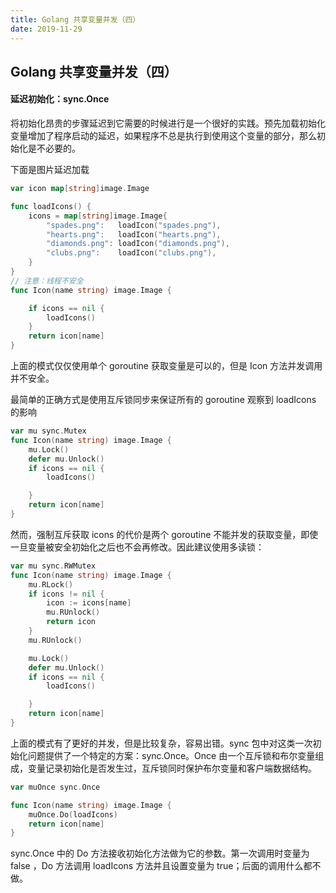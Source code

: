 ```yaml
---
title: Golang 共享变量并发（四）
date: 2019-11-29
---
```


## Golang 共享变量并发（四）



#### 延迟初始化：sync.Once

将初始化昂贵的步骤延迟到它需要的时候进行是一个很好的实践。预先加载初始化变量增加了程序启动的延迟，如果程序不总是执行到使用这个变量的部分，那么初始化是不必要的。

下面是图片延迟加载

```go
var icon map[string]image.Image

func loadIcons() {
	icons = map[string]image.Image{
		"spades.png":   loadIcon("spades.png"),
		"hearts.png":   loadIcon("hearts.png"),
		"diamonds.png": loadIcon("diamonds.png"),
		"clubs.png":    loadIcon("clubs.png"),
	}
}
// 注意：线程不安全
func Icon(name string) image.Image {

	if icons == nil {
		loadIcons()
	}
	return icon[name]
}
```

上面的模式仅仅使用单个 goroutine 获取变量是可以的，但是 Icon 方法并发调用并不安全。

最简单的正确方式是使用互斥锁同步来保证所有的 goroutine 观察到 loadIcons 的影响

```go
var mu sync.Mutex
func Icon(name string) image.Image {
	mu.Lock()
	defer mu.Unlock()
	if icons == nil {
		loadIcons()

	}
	return icon[name]
}
```

然而，强制互斥获取 icons 的代价是两个 goroutine 不能并发的获取变量，即使一旦变量被安全初始化之后也不会再修改。因此建议使用多读锁：

```go
var mu sync.RWMutex
func Icon(name string) image.Image {
	mu.RLock()
	if icons != nil {
		icon := icons[name]
		mu.RUnlock()
		return icon
	}
	mu.RUnlock()

	mu.Lock()
	defer mu.Unlock()
	if icons == nil {
		loadIcons()

	}
	return icon[name]
}
```

上面的模式有了更好的并发，但是比较复杂，容易出错。sync 包中对这类一次初始化问题提供了一个特定的方案：sync.Once。Once 由一个互斥锁和布尔变量组成，变量记录初始化是否发生过，互斥锁同时保护布尔变量和客户端数据结构。

```go
var muOnce sync.Once

func Icon(name string) image.Image {
	muOnce.Do(loadIcons)
	return icon[name]
}
```

sync.Once 中的 Do 方法接收初始化方法做为它的参数。第一次调用时变量为 false ，Do 方法调用 loadIcons 方法并且设置变量为 true；后面的调用什么都不做。





